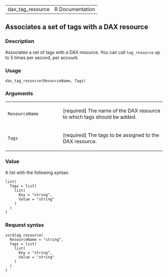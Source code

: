 <table style="width: 100%;">
<tbody>
<tr class="odd">
<td>dax_tag_resource</td>
<td style="text-align: right;">R Documentation</td>
</tr>
</tbody>
</table>

## Associates a set of tags with a DAX resource

### Description

Associates a set of tags with a DAX resource. You can call
`tag_resource` up to 5 times per second, per account.

### Usage

    dax_tag_resource(ResourceName, Tags)

### Arguments

<table>
<colgroup>
<col style="width: 35%" />
<col style="width: 65%" />
</colgroup>
<tbody>
<tr class="odd">
<td><code id="dax_tag_resource_:_ResourceName">ResourceName</code></td>
<td><p>[required] The name of the DAX resource to which tags should be
added.</p></td>
</tr>
<tr class="even">
<td><code id="dax_tag_resource_:_Tags">Tags</code></td>
<td><p>[required] The tags to be assigned to the DAX resource.</p></td>
</tr>
</tbody>
</table>

### Value

A list with the following syntax:

    list(
      Tags = list(
        list(
          Key = "string",
          Value = "string"
        )
      )
    )

### Request syntax

    svc$tag_resource(
      ResourceName = "string",
      Tags = list(
        list(
          Key = "string",
          Value = "string"
        )
      )
    )
